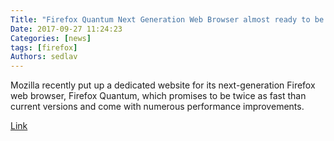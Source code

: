 ```yaml
---
Title: "Firefox Quantum Next Generation Web Browser almost ready to be released"
Date: 2017-09-27 11:24:23
Categories: [news]
tags: [firefox]
Authors: sedlav
---
```


Mozilla recently put up a dedicated website for its next-generation Firefox web browser, Firefox Quantum, which promises to be twice as fast than current versions and come with numerous performance improvements.

[Link](http://news.softpedia.com/news/firefox-quantum-next-generation-web-browser-launches-november-14-beta-out-now-517827.shtml)
